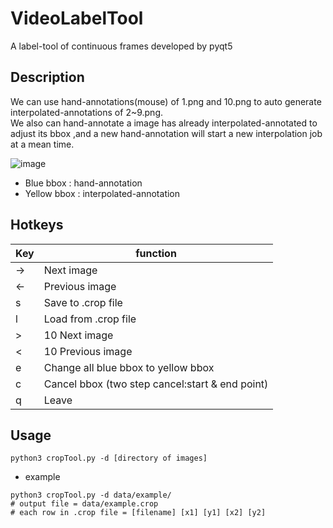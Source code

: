 # VideoLabelTool
A label-tool of continuous frames developed by pyqt5

## Description
We can use hand-annotations(mouse) of 1.png and 10.png to auto generate interpolated-annotations of 2~9.png.  
We also can hand-annotate a image has already interpolated-annotated to adjust its bbox ,and a new
hand-annotation will start a new interpolation job at a mean time.

![image](https://github.com/nat99up/VideoLabelTool/blob/master/util/Demo.gif)

* Blue bbox : hand-annotation
* Yellow bbox : interpolated-annotation

## Hotkeys
| Key        | function                                   |
| ---------- | ------------------------------------------ |
| →          | Next image                                 |
| ←          | Previous image                             |
| s          | Save to .crop file                         |
| l          | Load from .crop file                       |
| >          | 10 Next image                              |
| <          | 10 Previous image                          |
| e          | Change all blue bbox to yellow bbox        |
| c          | Cancel bbox (two step cancel:start & end point)|
| q          | Leave                                      |


## Usage
```
python3 cropTool.py -d [directory of images]
```

* example
```
python3 cropTool.py -d data/example/
# output file = data/example.crop
# each row in .crop file = [filename] [x1] [y1] [x2] [y2]
```